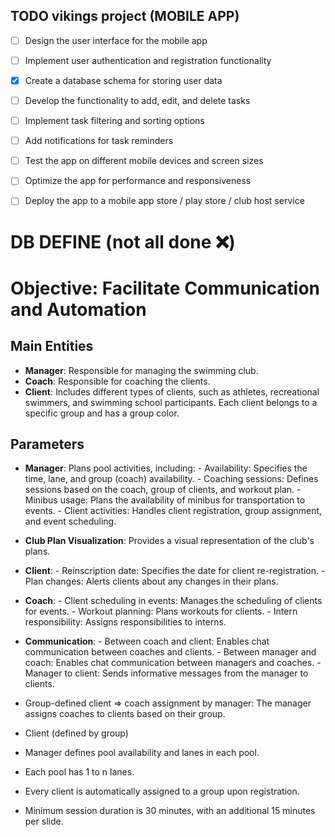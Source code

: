 ## TODO vikings project (MOBILE APP)

- [ ] Design the user interface for the mobile app
- [ ] Implement user authentication and registration functionality
- [x] Create a database schema for storing user data
- [ ] Develop the functionality to add, edit, and delete tasks
- [ ] Implement task filtering and sorting options
- [ ] Add notifications for task reminders
- [ ] Test the app on different mobile devices and screen sizes
- [ ] Optimize the app for performance and responsiveness
- [ ] Deploy the app to a mobile app store / play store / club host service




# DB DEFINE (not all done ❌)


# Objective: Facilitate Communication and Automation

## Main Entities

- **Manager**: Responsible for managing the swimming club.
- **Coach**: Responsible for coaching the clients.
- **Client**: Includes different types of clients, such as athletes, recreational swimmers, and swimming school participants. Each client belongs to a specific group and has a group color.

## Parameters

- **Manager**: Plans pool activities, including:
        - Availability: Specifies the time, lane, and group (coach) availability.
        - Coaching sessions: Defines sessions based on the coach, group of clients, and workout plan.
        - Minibus usage: Plans the availability of minibus for transportation to events.
        - Client activities: Handles client registration, group assignment, and event scheduling.

- **Club Plan Visualization**: Provides a visual representation of the club's plans.

- **Client**:
        - Reinscription date: Specifies the date for client re-registration.
        - Plan changes: Alerts clients about any changes in their plans.

- **Coach**:
        - Client scheduling in events: Manages the scheduling of clients for events.
        - Workout planning: Plans workouts for clients.
        - Intern responsibility: Assigns responsibilities to interns.

- **Communication**:
        - Between coach and client: Enables chat communication between coaches and clients.
        - Between manager and coach: Enables chat communication between managers and coaches.
        - Manager to client: Sends informative messages from the manager to clients.

- Group-defined client => coach assignment by manager: The manager assigns coaches to clients based on their group.
- Client (defined by group)
- Manager defines pool availability and lanes in each pool.
- Each pool has 1 to n lanes.
- Every client is automatically assigned to a group upon registration.
- Minimum session duration is 30 minutes, with an additional 15 minutes per slide.

